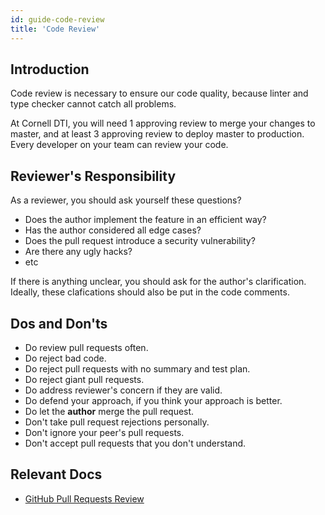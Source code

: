```yaml
---
id: guide-code-review
title: 'Code Review'
---
```


## Introduction

Code review is necessary to ensure our code quality, because linter and type checker cannot catch
all problems.

At Cornell DTI, you will need 1 approving review to merge your changes to master, and at least 3
approving review to deploy master to production. Every developer on your team can review your code.

## Reviewer's Responsibility

As a reviewer, you should ask yourself these questions?

- Does the author implement the feature in an efficient way?
- Has the author considered all edge cases?
- Does the pull request introduce a security vulnerability?
- Are there any ugly hacks?
- etc

If there is anything unclear, you should ask for the author's clarification. Ideally, these
clafications should also be put in the code comments.

## Dos and Don'ts

- Do review pull requests often.
- Do reject bad code.
- Do reject pull requests with no summary and test plan.
- Do reject giant pull requests.
- Do address reviewer's concern if they are valid.
- Do defend your approach, if you think your approach is better.
- Do let the **author** merge the pull request.
- Don't take pull request rejections personally.
- Don't ignore your peer's pull requests.
- Don't accept pull requests that you don't understand.

## Relevant Docs

- [GitHub Pull Requests Review](https://help.github.com/en/github/collaborating-with-issues-and-pull-requests/reviewing-changes-in-pull-requests)
